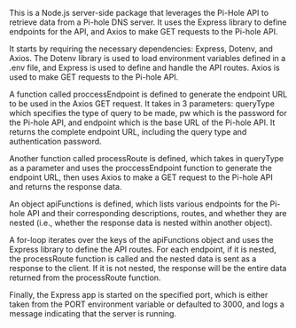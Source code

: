 This is a Node.js server-side package that leverages the Pi-Hole API to retrieve data from a Pi-hole DNS server. It uses the Express library to define endpoints for the API, and Axios to make GET requests to the Pi-hole API.

It starts by requiring the necessary dependencies: Express, Dotenv, and Axios. The Dotenv library is used to load environment variables defined in a .env file, and Express is used to define and handle the API routes. Axios is used to make GET requests to the Pi-hole API.

A function called proccessEndpoint is defined to generate the endpoint URL to be used in the Axios GET request. It takes in 3 parameters: queryType which specifies the type of query to be made, pw which is the password for the Pi-hole API, and endpoint which is the base URL of the Pi-hole API. It returns the complete endpoint URL, including the query type and authentication password.

Another function called processRoute is defined, which takes in queryType as a parameter and uses the proccessEndpoint function to generate the endpoint URL, then uses Axios to make a GET request to the Pi-hole API and returns the response data.

An object apiFunctions is defined, which lists various endpoints for the Pi-hole API and their corresponding descriptions, routes, and whether they are nested (i.e., whether the response data is nested within another object).

A for-loop iterates over the keys of the apiFunctions object and uses the Express library to define the API routes. For each endpoint, if it is nested, the processRoute function is called and the nested data is sent as a response to the client. If it is not nested, the response will be the entire data returned from the processRoute function.

Finally, the Express app is started on the specified port, which is either taken from the PORT environment variable or defaulted to 3000, and logs a message indicating that the server is running.